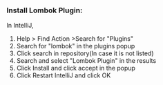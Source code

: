 ### Install Lombok Plugin:

In IntelliJ,

1. Help > Find Action >Search for "Plugins"
2. Search for "lombok" in the plugins popup
3. Click search in repository(In case it is not listed)
4. Search and select "Lombok Plugin" in the results
5. Click Install and click accept in the popup
6. Click Restart IntelliJ and click OK